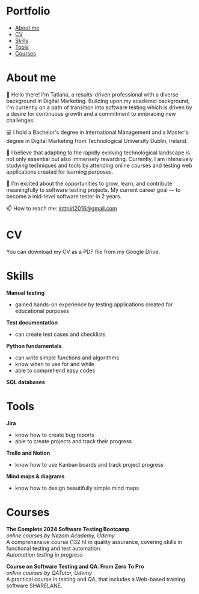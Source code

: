 # Portfolio
- [About me](#about-me)
- [CV](#cv)
- [Skills](#skills)
- [Tools](#tools)
- [Courses](#courses)


  
# About me

👋 Hello there! I'm Tatiana, a results-driven professional with a diverse background in Digital Marketing. Building upon my academic background, I'm currently on a path of transition into software testing which is driven by a desire for continuous growth and a commitment to embracing new challenges.

💻 I hold a Bachelor's degree in International Management and a Master's degree in Digital Marketing from Technological University Dublin, Ireland.


🌟 I believe that adapting to the rapidly evolving technological landscape is not only essential but also immensely rewarding.
Currently, I am intensively studying techniques and tools by attending online courses and testing web applications created for learning purposes.

🚀 I'm excited about the opportunities to grow, learn, and contribute meaningfully to software testing projects. My current career goal — to become a mid-level software tester in 2 years.

📫 How to reach me: inttnirl2016@gmail.com

# CV

You can download my CV as a PDF file from my Google Drive.

# Skills

**Manual testing**

- gained hands-on experience by testing applications created for educational purposes

**Test documentation**

- can create test cases and checklists

**Python fundamentals**

- can write simple functions and algorithms
- know when to use for and while
- able to comprehend easy codes

**SQL databases**


# Tools
  
**Jira**
- know how to create bug reports
- able to create projects and track their progress

**Trello and Notion**
- know how to use Kanban boards and track project progress

**Mind maps & diagrams**
- know how to design beautifully simple mind maps

# Courses

**The Complete 2024 Software Testing Bootcamp**  
_online courses by Nezam Academy, Udemy_  
A comprehensive course (132 h) in quality assurance, covering skills in functional testing and test automation.  
_Automation testing in progress_

**Course on Software Testing and QA. From Zero To Pro**  
_online courses by QATutor, Udemy_  
A practical course in testing and QA, that includes a Web-based training software SHARELANE.
